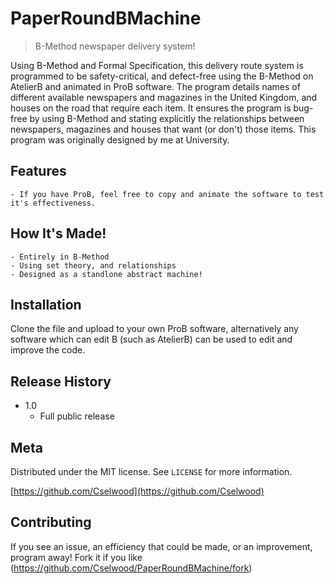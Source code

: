 # PaperRoundBMachine
> B-Method newspaper delivery system!

Using B-Method and Formal Specification, this delivery route system is programmed to be safety-critical, and defect-free using the B-Method on AtelierB and animated in ProB software. The program details names of different available newspapers and magazines in the United Kingdom, and houses on the road that require each item. It ensures the program is bug-free by using B-Method and stating explicitly the relationships between newspapers, magazines and houses that want (or don't) those items. This program was originally designed by me at University.

## Features

    - If you have ProB, feel free to copy and animate the software to test it's effectiveness.

## How It's Made!

    - Entirely in B-Method
    - Using set theory, and relationships
    - Designed as a standlone abstract machine!

## Installation

Clone the file and upload to your own ProB software, alternatively any software which can edit B (such as AtelierB) can be used to edit and improve the code.

## Release History
* 1.0
   * Full public release

## Meta

Distributed under the MIT license. See ``LICENSE`` for more information.

[https://github.com/Cselwood](https://github.com/Cselwood)

## Contributing

If you see an issue, an efficiency that could be made, or an improvement, program away!
Fork it if you like (<https://github.com/Cselwood/PaperRoundBMachine/fork>)
